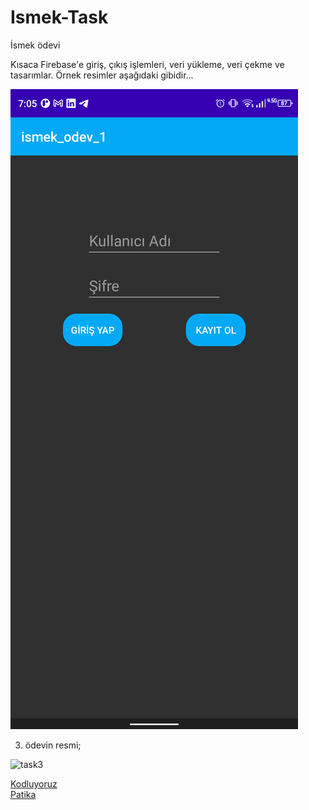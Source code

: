 # Ismek-Task
İsmek ödevi



Kısaca Firebase'e giriş, çıkış işlemleri, veri yükleme, veri çekme ve tasarımlar. Örnek resimler aşağıdaki gibidir...


![Login](images/Login.png)

3. ödevin resmi;

![task3](task%203/asiankitchen/image/Screenshot%20from%202022-05-04%2012-18-49.png)

[Kodluyoruz](https://www.kodluyoruz.org/)  
[Patika](https://www.patika.dev/)
